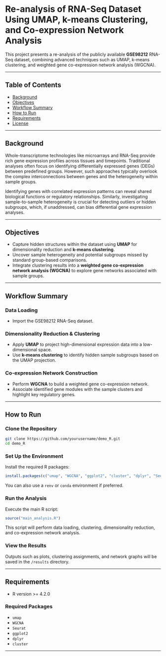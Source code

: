 # Re-analysis of RNA-Seq Dataset Using UMAP, k-means Clustering, and Co-expression Network Analysis

This project presents a re-analysis of the publicly available **GSE98212** RNA-Seq dataset, combining advanced techniques such as UMAP, k-means clustering, and weighted gene co-expression network analysis (WGCNA).

---

## Table of Contents

- [Background](#background)
- [Objectives](#objectives)
- [Workflow Summary](#workflow-summary)
- [How to Run](#how-to-run)
- [Requirements](#requirements)
- [License](#license)

---

## Background

Whole-transcriptome technologies like microarrays and RNA-Seq provide rich gene expression profiles across tissues and timepoints. Traditional analyses often focus on identifying differentially expressed genes (DEGs) between predefined groups. However, such approaches typically overlook the complex interconnections between genes and the heterogeneity within sample groups.

Identifying genes with correlated expression patterns can reveal shared biological functions or regulatory relationships. Similarly, investigating sample-to-sample heterogeneity is crucial for detecting outliers or hidden subgroups, which, if unaddressed, can bias differential gene expression analyses.

---

## Objectives

- Capture hidden structures within the dataset using **UMAP** for dimensionality reduction and **k-means clustering**.
- Uncover sample heterogeneity and potential subgroups missed by standard group-based comparisons.
- Integrate clustering results into a **weighted gene co-expression network analysis (WGCNA)** to explore gene networks associated with sample groups.

---

## Workflow Summary

### Data Loading
- Import the GSE98212 RNA-Seq dataset.

### Dimensionality Reduction & Clustering
- Apply **UMAP** to project high-dimensional expression data into a low-dimensional space.
- Use **k-means clustering** to identify hidden sample subgroups based on the UMAP projection.

### Co-expression Network Construction
- Perform **WGCNA** to build a weighted gene co-expression network.
- Associate identified gene modules with the sample clusters and highlight key regulatory genes.

---

## How to Run

### Clone the Repository

```bash
git clone https://github.com/yourusername/demo_R.git
cd demo_R
```

### Set Up the Environment

Install the required R packages:

```r
install.packages(c("umap", "WGCNA", "ggplot2", "cluster", "dplyr", "Seurat"))
```

You can also use a `renv` or `conda` environment if preferred.

### Run the Analysis

Execute the main R script:

```r
source("main_analysis.R")
```

This script will perform data loading, clustering, dimensionality reduction, and co-expression network analysis.

### View the Results

Outputs such as plots, clustering assignments, and network graphs will be saved in the `/results` directory.

---

## Requirements

- R version >= 4.2.0

### Required Packages

- `umap`
- `WGCNA`
- `Seurat`
- `ggplot2`
- `dplyr`
- `cluster`

---






